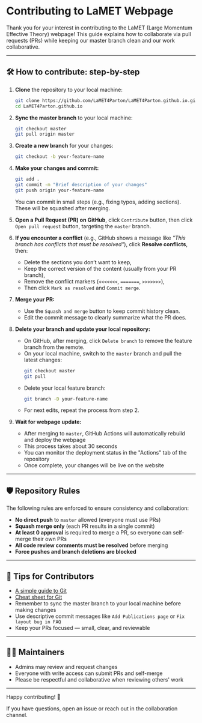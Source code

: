 # Contributing to LaMET Webpage

Thank you for your interest in contributing to the LaMET (Large Momentum Effective Theory) webpage! This guide explains how to collaborate via pull requests (PRs) while keeping our master branch clean and our work collaborative.

---

## 🛠️ How to contribute: step-by-step

1. **Clone** the repository to your local machine:
   ```bash
   git clone https://github.com/LaMET4Parton/LaMET4Parton.github.io.git
   cd LaMET4Parton.github.io
   ```
2. **Sync the master branch** to your local machine:
   ```bash
   git checkout master
   git pull origin master
   ```
3. **Create a new branch** for your changes:
   ```bash
   git checkout -b your-feature-name
   ```
4. **Make your changes and commit:**
   ```bash
   git add .
   git commit -m "Brief description of your changes"
   git push origin your-feature-name
   ```
   You can commit in small steps (e.g., fixing typos, adding sections). These will be squashed after merging.
5. **Open a Pull Request (PR) on GitHub**, click `Contribute` button, then click `Open pull request` button, targeting the `master` branch.

6. **If you encounter a conflict** (e.g., GitHub shows a message like _"This branch has conflicts that must be resolved"_), click **Resolve conflicts**, then:
   - Delete the sections you don’t want to keep,
   - Keep the correct version of the content (usually from your PR branch),
   - Remove the conflict markers (`<<<<<<<`, `=======`, `>>>>>>>`),
   - Then click `Mark as resolved` and `Commit merge`.

7. **Merge your PR:**
   - Use the `Squash and merge` button to keep commit history clean.
   - Edit the commit message to clearly summarize what the PR does.

8. **Delete your branch and update your local repository:**
   - On GitHub, after merging, click `Delete branch` to remove the feature branch from the remote.
   - On your local machine, switch to the `master` branch and pull the latest changes:
     ```bash
     git checkout master
     git pull
     ```
   - Delete your local feature branch:
     ```bash
     git branch -D your-feature-name
     ```
   - For next edits, repeat the process from step 2.

9. **Wait for webpage update:**
   - After merging to `master`, GitHub Actions will automatically rebuild and deploy the webpage
   - This process takes about 30 seconds
   - You can monitor the deployment status in the "Actions" tab of the repository
   - Once complete, your changes will be live on the website

---

## 🛡️ Repository Rules

The following rules are enforced to ensure consistency and collaboration:

* **No direct push** to `master` allowed (everyone must use PRs)
* **Squash merge only** (each PR results in a single commit)
* **At least 0 approval** is required to merge a PR, so everyone can self-merge their own PRs
* **All code review comments must be resolved** before merging
* **Force pushes and branch deletions are blocked**

---

## 📘 Tips for Contributors

* [A simple guide to Git](https://rogerdudler.github.io/git-guide/index.html)
* [Cheat sheet for Git](https://www.runoob.com/manual/github-git-cheat-sheet.pdf)
* Remember to sync the master branch to your local machine before making changes
* Use descriptive commit messages like `Add Publications page` or `Fix layout bug in FAQ`
* Keep your PRs focused — small, clear, and reviewable

---

## 🧑‍💼 Maintainers

* Admins may review and request changes
* Everyone with write access can submit PRs and self-merge
* Please be respectful and collaborative when reviewing others' work

---

Happy contributing! 🎉

If you have questions, open an issue or reach out in the collaboration channel. 